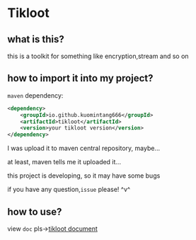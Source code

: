 # Tikloot

## what is this?

this is a toolkit for something like encryption,stream and so on

## how to import it into my project?

`maven` dependency:

```xml
<dependency>
    <groupId>io.github.kuomintang666</groupId>
    <artifactId>tikloot</artifactId>
    <version>your tikloot version</version>
</dependency>
```
I was upload it to maven central repository, maybe...

at least, maven tells me it uploaded it...

this project is developing, so it may have some bugs

if you have any question,`issue` please! ^v^

## how to use?

view `doc` pls->[tikloot document](https://kuomintang666.github.io/documents/tikloot/index.html)
